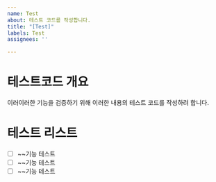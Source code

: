 ```yaml
---
name: Test
about: 테스트 코드를 작성합니다.
title: "[Test]"
labels: Test
assignees: ''

---
```


# 테스트코드 개요
이러이러한 기능을 검증하기 위해 이러한 내용의 테스트 코드를 작성하려 합니다.


# 테스트 리스트

- [ ] ~~기능 테스트
- [ ] ~~기능 테스트
- [ ] ~~기능 테스트
